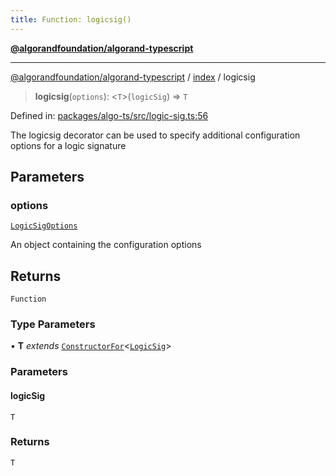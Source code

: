 ```yaml
---
title: Function: logicsig()
---
```


[**@algorandfoundation/algorand-typescript**](../../README)

***

[@algorandfoundation/algorand-typescript](../../README) / [index](../README) / logicsig



> **logicsig**(`options`): \<`T`\>(`logicSig`) => `T`

Defined in: [packages/algo-ts/src/logic-sig.ts:56](https://github.com/algorandfoundation/puya-ts/blob/main/packages/algo-ts/src/logic-sig.ts#L56)

The logicsig decorator can be used to specify additional configuration options for a logic signature

## Parameters

### options

[`LogicSigOptions`](../-internal-/type-aliases/LogicSigOptions)

An object containing the configuration options

## Returns

`Function`

### Type Parameters

• **T** *extends* [`ConstructorFor`](../-internal-/type-aliases/ConstructorFor)\<[`LogicSig`](../classes/LogicSig)\>

### Parameters

#### logicSig

`T`

### Returns

`T`